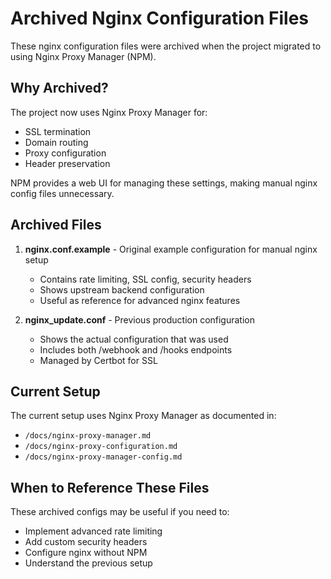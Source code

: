 # Archived Nginx Configuration Files

These nginx configuration files were archived when the project migrated to using Nginx Proxy Manager (NPM).

## Why Archived?

The project now uses Nginx Proxy Manager for:
- SSL termination
- Domain routing  
- Proxy configuration
- Header preservation

NPM provides a web UI for managing these settings, making manual nginx config files unnecessary.

## Archived Files

1. **nginx.conf.example** - Original example configuration for manual nginx setup
   - Contains rate limiting, SSL config, security headers
   - Shows upstream backend configuration
   - Useful as reference for advanced nginx features

2. **nginx_update.conf** - Previous production configuration
   - Shows the actual configuration that was used
   - Includes both /webhook and /hooks endpoints
   - Managed by Certbot for SSL

## Current Setup

The current setup uses Nginx Proxy Manager as documented in:
- `/docs/nginx-proxy-manager.md`
- `/docs/nginx-proxy-configuration.md`
- `/docs/nginx-proxy-manager-config.md`

## When to Reference These Files

These archived configs may be useful if you need to:
- Implement advanced rate limiting
- Add custom security headers
- Configure nginx without NPM
- Understand the previous setup